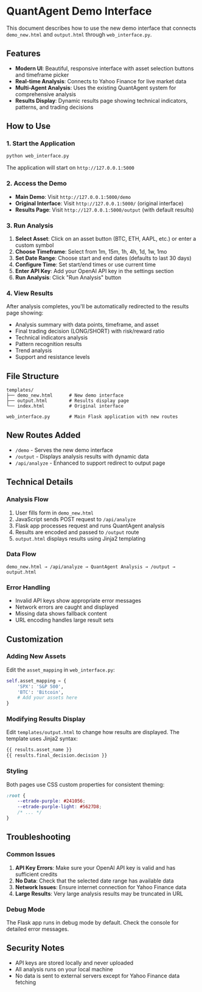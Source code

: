 # QuantAgent Demo Interface

This document describes how to use the new demo interface that connects `demo_new.html` and `output.html` through `web_interface.py`.

## Features

- **Modern UI**: Beautiful, responsive interface with asset selection buttons and timeframe picker
- **Real-time Analysis**: Connects to Yahoo Finance for live market data
- **Multi-Agent Analysis**: Uses the existing QuantAgent system for comprehensive analysis
- **Results Display**: Dynamic results page showing technical indicators, patterns, and trading decisions

## How to Use

### 1. Start the Application

```bash
python web_interface.py
```

The application will start on `http://127.0.0.1:5000`

### 2. Access the Demo

- **Main Demo**: Visit `http://127.0.0.1:5000/demo`
- **Original Interface**: Visit `http://127.0.0.1:5000/` (original interface)
- **Results Page**: Visit `http://127.0.0.1:5000/output` (with default results)

### 3. Run Analysis

1. **Select Asset**: Click on an asset button (BTC, ETH, AAPL, etc.) or enter a custom symbol
2. **Choose Timeframe**: Select from 1m, 15m, 1h, 4h, 1d, 1w, 1mo
3. **Set Date Range**: Choose start and end dates (defaults to last 30 days)
4. **Configure Time**: Set start/end times or use current time
5. **Enter API Key**: Add your OpenAI API key in the settings section
6. **Run Analysis**: Click "Run Analysis" button

### 4. View Results

After analysis completes, you'll be automatically redirected to the results page showing:
- Analysis summary with data points, timeframe, and asset
- Final trading decision (LONG/SHORT) with risk/reward ratio
- Technical indicators analysis
- Pattern recognition results
- Trend analysis
- Support and resistance levels

## File Structure

```
templates/
├── demo_new.html      # New demo interface
├── output.html        # Results display page
└── index.html         # Original interface

web_interface.py       # Main Flask application with new routes
```

## New Routes Added

- `/demo` - Serves the new demo interface
- `/output` - Displays analysis results with dynamic data
- `/api/analyze` - Enhanced to support redirect to output page

## Technical Details

### Analysis Flow

1. User fills form in `demo_new.html`
2. JavaScript sends POST request to `/api/analyze`
3. Flask app processes request and runs QuantAgent analysis
4. Results are encoded and passed to `/output` route
5. `output.html` displays results using Jinja2 templating

### Data Flow

```
demo_new.html → /api/analyze → QuantAgent Analysis → /output → output.html
```

### Error Handling

- Invalid API keys show appropriate error messages
- Network errors are caught and displayed
- Missing data shows fallback content
- URL encoding handles large result sets

## Customization

### Adding New Assets

Edit the `asset_mapping` in `web_interface.py`:

```python
self.asset_mapping = {
    'SPX': 'S&P 500',
    'BTC': 'Bitcoin',
    # Add your assets here
}
```

### Modifying Results Display

Edit `templates/output.html` to change how results are displayed. The template uses Jinja2 syntax:

```html
{{ results.asset_name }}
{{ results.final_decision.decision }}
```

### Styling

Both pages use CSS custom properties for consistent theming:

```css
:root {
    --etrade-purple: #241056;
    --etrade-purple-light: #5627D8;
    /* ... */
}
```

## Troubleshooting

### Common Issues

1. **API Key Errors**: Make sure your OpenAI API key is valid and has sufficient credits
2. **No Data**: Check that the selected date range has available data
3. **Network Issues**: Ensure internet connection for Yahoo Finance data
4. **Large Results**: Very large analysis results may be truncated in URL

### Debug Mode

The Flask app runs in debug mode by default. Check the console for detailed error messages.

## Security Notes

- API keys are stored locally and never uploaded
- All analysis runs on your local machine
- No data is sent to external servers except for Yahoo Finance data fetching
